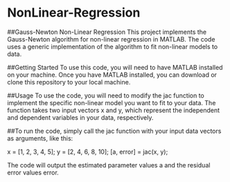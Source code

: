 # NonLinear-Regression
##Gauss-Newton Non-Linear Regression
This project implements the Gauss-Newton algorithm for non-linear regression in MATLAB. The code uses a generic implementation of the algorithm to fit non-linear models to data.

##Getting Started
To use this code, you will need to have MATLAB installed on your machine. Once you have MATLAB installed, you can download or clone this repository to your local machine.

##Usage
To use the code, you will need to modify the jac function to implement the specific non-linear model you want to fit to your data. The function takes two input vectors x and y, which represent the independent and dependent variables in your data, respectively.

##To run the code, simply call the jac function with your input data vectors as arguments, like this:

x = [1, 2, 3, 4, 5];
y = [2, 4, 6, 8, 10];
[a, error] = jac(x, y);

The code will output the estimated parameter values a and the residual error values error.

